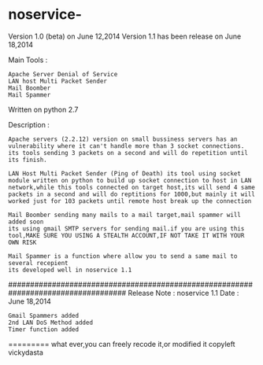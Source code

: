 noservice-
==========
 Version 1.0 (beta) on June 12,2014
Version 1.1 has been release on June 18,2014

Main Tools :

    Apache Server Denial of Service
    LAN host Multi Packet Sender
    Mail Boomber
    Mail Spammer

Written on python 2.7

Description :

    Apache servers (2.2.12) version on small bussiness servers has an vulnerability where it can't handle more than 3 socket connections.
    its tools sending 3 packets on a second and will do repetition until its finish.

    LAN Host Multi Packet Sender (Ping of Death) its tool using socket module written on python to build up socket connection to host in LAN network,while this tools connected on target host,its will send 4 same packets in a second and will do reptitions for 1000,but mainly it will worked just for 103 packets until remote host break up the connection

    Mail Boomber sending many mails to a mail target,mail spammer will added soon
    its using gmail SMTP servers for sending mail.if you are using this tool,MAKE SURE YOU USING A STEALTH ACCOUNT,IF NOT TAKE IT WITH YOUR OWN RISK

    Mail Spammer is a function where allow you to send a same mail to several recepient
    its developed well in noservice 1.1

###################################################################################
Release Note : noservice 1.1
Date : June 18,2014

    Gmail Spammers added
    2nd LAN DoS Method added
    Timer function added


=========
what ever,you can freely recode it,or modified it
copyleft vickydasta 
